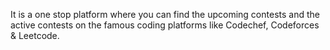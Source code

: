 It is a one stop platform where you can find the upcoming contests and the active contests on the famous coding platforms like Codechef, Codeforces & Leetcode.
